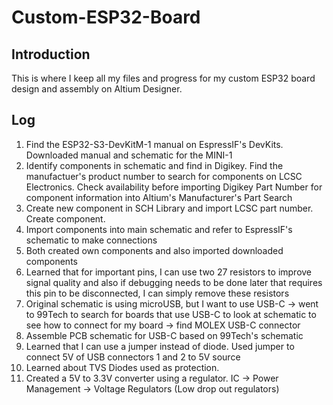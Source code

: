 # Custom-ESP32-Board

## Introduction
This is where I keep all my files and progress for my custom ESP32 board design and assembly on Altium Designer. 

## Log
1. Find the ESP32-S3-DevKitM-1 manual on EspressIF's DevKits. Downloaded manual and schematic for the MINI-1
2. Identify components in schematic and find in Digikey. Find the manufactuer's product number to search for components on LCSC Electronics. Check availability before importing Digikey Part Number for component information into Altium's Manufacturer's Part Search
3. Create new component in SCH Library and import LCSC part number. Create component.
4. Import components into main schematic and refer to EspressIF's schematic to make connections
5. Both created own components and also imported downloaded components
6. Learned that for important pins, I can use two 27 resistors to improve signal quality and also if debugging needs to be done later that requires this pin to be disconnected, I can simply remove these resistors
7. Original schematic is using microUSB, but I want to use USB-C -> went to 99Tech to search for boards that use USB-C to look at schematic to see how to connect for my board -> find MOLEX USB-C connector
8. Assemble PCB schematic for USB-C based on 99Tech's schematic
9. Learned that I can use a jumper instead of diode. Used jumper to connect 5V of USB connectors 1 and 2 to 5V source
10. Learned about TVS Diodes used as protection.
11. Created a 5V to 3.3V converter using a regulator. IC -> Power Management -> Voltage Regulators (Low drop out regulators)
